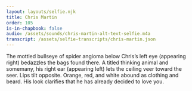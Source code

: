 ```yaml
---
layout: layouts/selfie.njk
title: Chris Martin
order: 105
is-in-chapbook: false
audio: /assets/sounds/chris-martin-alt-text-selfie.m4a
transcript: /assets/selfie-transcripts/chris-martin.json
---
```


The mottled bullseye of spider angioma below Chris’s left eye (appearing right) bedazzles the bags found there. A titled thinking animal and somemany, his right ear (appearing left) lets the ceiling veer toward the seer. Lips tilt opposite. Orange, red, and white abound as clothing and beard. His look clarifies that he has already decided to love you.
